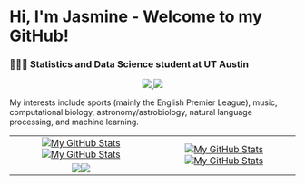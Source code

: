 # Hi, I'm Jasmine - Welcome to my GitHub!

### 👩🏻‍💻 Statistics and Data Science student at UT Austin

<p align="center">
	<a href="https://www.linkedin.com/in/jasminexu21/">
		<img src="https://img.shields.io/badge/LinkedIn-0077B5?style=for-the-badge&logo=linkedin&logoColor=white" />
	</a>
	<a href="jasminexu@utexas.edu">
		<img src="https://img.shields.io/badge/Gmail-D14836?style=for-the-badge&logo=gmail&logoColor=white" />
	</a>
</p>

My interests include sports (mainly the English Premier League), music, computational biology, astronomy/astrobiology, natural language processing, and machine learning.

<div align="center">
  <table>
      <tr>
          <td align="center"><a href="https://github.com/jasminex21#gh-light-mode-only"><img src="https://github-readme-stats.vercel.app/api?username=jasminex21&hide_rank=true&show_icons=true&theme=default&include_all_commits=true#gh-light-mode-only\&rank_icon=github" alt="My GitHub Stats"/></a><a href="https://github.com/jasminex21#gh-dark-mode-only"><img src="https://github-readme-stats.vercel.app/api?username=jasminex21&hide_rank=true&show_icons=true&theme=tokyonight&include_all_commits=true#gh-dark-mode-only" alt="My GitHub Stats"/></a></td>
          <td rowspan="2" align="center"><a href="https://github.com/jasminex21#gh-light-mode-only"><img src="https://github-readme-stats.vercel.app/api/top-langs/?username=jasminex21&layout=donut-vertical&hide=jupyter%20notebook&theme=default&langs_count=8#gh-light-mode-only" alt="My GitHub Stats"/></a><a href="https://github.com/jasminex21#gh-dark-mode-only"><img src="https://github-readme-stats.vercel.app/api/top-langs/?username=jasminex21&layout=donut-vertical&hide=jupyter%20notebook&theme=tokyonight&langs_count=8#gh-dark-mode-only" alt="My GitHub Stats"/></a></td>
      </tr>
      <tr>
          <td align="center"><a href="https://github.com/jasminex21#gh-light-mode-only"><img src="https://github-readme-streak-stats.herokuapp.com/?user=jasminex21&theme=default"/></a><a href="https://github.com/jasminex21#gh-dark-mode-only"><img src="https://github-readme-streak-stats.herokuapp.com/?user=jasminex21&theme=tokyonight"/></a></td>
      </tr>
  </table>
</div>


